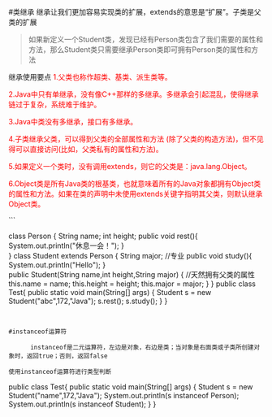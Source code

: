#类继承
    继承让我们更加容易实现类的扩展，extends的意思是“扩展”。子类是父类的扩展
    
    
> 如果新定义一个Student类，发现已经有Person类包含了我们需要的属性和方法，那么Student类只需要继承Person类即可拥有Person类的属性和方法

继承使用要点
<font color=red>
1.父类也称作超类、基类、派生类等。<br>

2.Java中只有单继承，没有像C++那样的多继承。多继承会引起混乱，使得继承链过于复杂，系统难于维护。<br>

3.Java中类没有多继承，接口有多继承。<br>

4.子类继承父类，可以得到父类的全部属性和方法 (除了父类的构造方法)，但不见得可以直接访问(比如，父类私有的属性和方法)。<br>

5.如果定义一个类时，没有调用extends，则它的父类是：java.lang.Object。<br>

6.Object类是所有Java类的根基类，也就意味着所有的Java对象都拥有Object类的属性和方法。如果在类的声明中未使用extends关键字指明其父类，则默认继承Object类。<br>
  

</font>
``` 

class Person {
    String name;
    int height;
    public void rest(){
        System.out.println("休息一会！");
    }  
}
class Student extends Person {
    String major; //专业
    public void study(){
        System.out.println("Hello");
    }  
    public Student(String name,int height,String major) {
        //天然拥有父类的属性
        this.name = name;
        this.height = height;
        this.major = major;
    }
}
public class Test{
    public static void main(String[] args) {
        Student s = new Student("abc",172,"Java");
        s.rest();
        s.study();
    }
}

```


#instanceof运算符      
      
      instanceof是二元运算符，左边是对象，右边是类；当对象是右面类或子类所创建对象时，返回true；否则，返回false

使用instanceof运算符进行类型判断
``` 
public class Test{
    public static void main(String[] args) {
        Student s = new Student("name",172,"Java");
        System.out.println(s instanceof Person);
        System.out.println(s instanceof Student);
    }
}
```